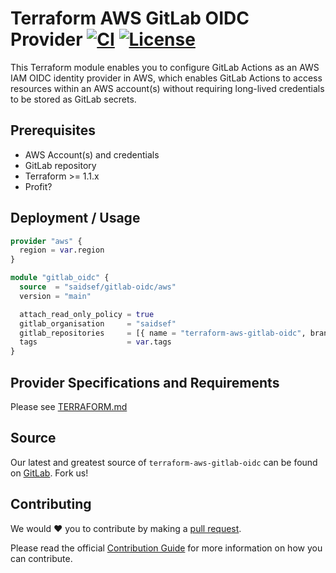 # Terraform AWS GitLab OIDC Provider [![CI](https://gitlab.com/saidsef/terraform-aws-gitlab-oidc/actions/workflows/ci.yaml/badge.svg)](#deployment) [![License](https://img.shields.io/badge/License-Apache_2.0-blue.svg)](./LICENSE.md)

This Terraform module enables you to configure GitLab Actions as an AWS IAM OIDC identity provider in AWS, which enables GitLab Actions to access resources within an AWS account(s) without requiring long-lived credentials to be stored as GitLab secrets.

## Prerequisites

- AWS Account(s) and credentials
- GitLab repository
- Terraform >= 1.1.x
- Profit?

## Deployment / Usage

```terraform
provider "aws" {
  region = var.region
}

module "gitlab_oidc" {
  source  = "saidsef/gitlab-oidc/aws"
  version = "main"

  attach_read_only_policy = true
  gitlab_organisation     = "saidsef"
  gitlab_repositories     = [{ name = "terraform-aws-gitlab-oidc", branches = ["main", "pr-*", "*pull*", "*"] }]
  tags                    = var.tags
}
```

## Provider Specifications and Requirements

Please see [TERRAFORM.md](./TERRAFORM.md)

## Source

Our latest and greatest source of `terraform-aws-gitlab-oidc` can be found on [GitLab](#deployment). Fork us!

## Contributing

We would :heart: you to contribute by making a [pull request](https://gitlab.com/saidsef/terraform-aws-gitlab-oidc/pulls).

Please read the official [Contribution Guide](./CONTRIBUTING.md) for more information on how you can contribute.